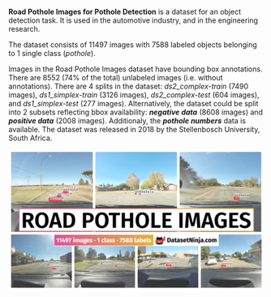 **Road Pothole Images for Pothole Detection** is a dataset for an object detection task. It is used in the automotive industry, and in the engineering research. 

The dataset consists of 11497 images with 7588 labeled objects belonging to 1 single class (*pothole*).

Images in the Road Pothole Images dataset have bounding box annotations. There are 8552 (74% of the total) unlabeled images (i.e. without annotations). There are 4 splits in the dataset: *ds2_complex-train* (7490 images), *ds1_simplex-train* (3126 images), *ds2_complex-test* (604 images), and *ds1_simplex-test* (277 images). Alternatively, the dataset could be split into 2 subsets reflecting bbox availability: ***negative data*** (8608 images) and ***positive data*** (2008 images). Additionaly, the ***pothole numbers*** data is available. The dataset was released in 2018 by the Stellenbosch University, South Africa.

<img src="https://github.com/dataset-ninja/road-pothole-images/raw/main/visualizations/poster.png">
